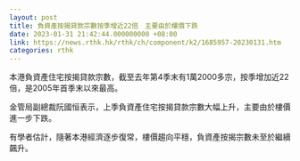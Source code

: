 ```yaml
---
layout: post
title: 負資產按揭貸款宗數按季增近22倍　主要由於樓價下跌
date: 2023-01-31 21:42:44.000000000 +08:00
link: https://news.rthk.hk/rthk/ch/component/k2/1685957-20230131.htm
categories: rthk
---
```


本港負資產住宅按揭貸款宗數，截至去年第4季末有1萬2000多宗，按季增加近22倍，是2005年首季末以來最高。

金管局副總裁阮國恒表示，上季負資產住宅按揭貸款宗數大幅上升，主要由於樓價進一步下跌。

有學者估計，隨著本港經濟逐步復常，樓價趨向平穩，負資產按揭宗數未至於繼續飆升。
